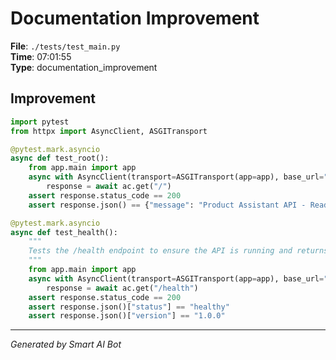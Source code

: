# Documentation Improvement

**File**: `./tests/test_main.py`  
**Time**: 07:01:55  
**Type**: documentation_improvement

## Improvement

```python
import pytest
from httpx import AsyncClient, ASGITransport

@pytest.mark.asyncio
async def test_root():
    from app.main import app
    async with AsyncClient(transport=ASGITransport(app=app), base_url="http://test") as ac:
        response = await ac.get("/")
    assert response.status_code == 200
    assert response.json() == {"message": "Product Assistant API - Ready to help you find products"}

@pytest.mark.asyncio
async def test_health():
    """
    Tests the /health endpoint to ensure the API is running and returns the correct health status and version.
    """
    from app.main import app
    async with AsyncClient(transport=ASGITransport(app=app), base_url="http://test") as ac:
        response = await ac.get("/health")
    assert response.status_code == 200
    assert response.json()["status"] == "healthy"
    assert response.json()["version"] == "1.0.0"
```

---
*Generated by Smart AI Bot*
